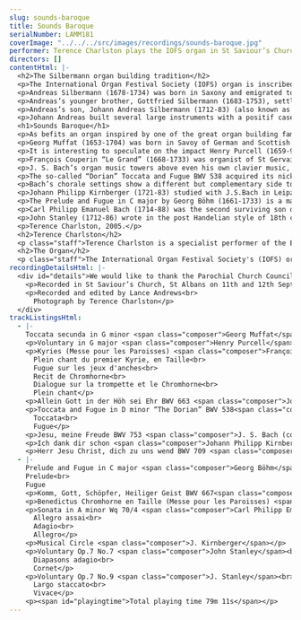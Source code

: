 ```yaml
---
slug: sounds-baroque
title: Sounds Baroque
serialNumber: LAMM181
coverImage: "../../../src/images/recordings/sounds-baroque.jpg"
performer: Terence Charlston plays the IOFS organ in St Saviour’s Church, St Albans
directors: []
contentHtml: |-
  <h2>The Silbermann organ building tradition</h2>
  <p>The International Organ Festival Society (IOFS) organ is inscribed by its builder, Peter Collins, with the dedication ‘A homage to Andreas Silbermann.’</p>
  <p>Andreas Silbermann (1678-1734) was born in Saxony and emigrated to Strasbourg in his twenties. After training with Eugen Casparini in Görlitz and Friedrich Ring in Strasbourg, he repaired several monastic instruments in Alsace. Although largely based in Strasbourg, he spent two years working in Paris for François Thierry. He also knew the French organist Louis Marchand (who famously fled from an organ playing contest with J. S. Bach) and the Austrian organ builder J. C. Egedacher.</p>
  <p>Andreas’s younger brother, Gottfried Silbermann (1683-1753), settled in Freiberg and was an influential maker of organs, most famously in Dresden. He became a wealthy man and knew many of the important central German players, including J. S. Bach. He was also celebrated for the pianos he built for Frederick the Great and for his clavichords (C. P. E. Bach was so devoted to his Silbermann clavichord, he wrote a piece of music about it).</p>
  <p>Andreas’s son, Johann Andreas Silbermann (1712-83) (also known as simply ‘Andreas’) learnt his trade at an early age from his father. He worked with his brothers in the family workshop in Strasbourg and made a study tour of important instruments in central Germany in 1741. He built over 50 organs in Alsace, Lorraine, Baden and Switzerland and knew the work of other organ builders, including Riepp and Gabler in Germany and François Thierry of the dynasty which built and maintained the Couperin organ in St Gervais, Paris. His pupils included J. A. Stein, the pioneer of the Viennese piano.</p>
  <p>Johann Andreas built several large instruments with a positif case behind the players back (Strasbourg, St Thomas, 1741 and Soultz-Haut-Rhin, 1750). Smaller organs included the second division within the main case above the player, a common trend in organ construction throughout Europe at this time. In this respect the IOFS organ is similar to the surviving 19-stop organ he built for St Georges, Châternois built in 1765.</p>
  <h1>Sounds Baroque</h1>
  <p>As befits an organ inspired by one of the great organ building families of the high Baroque, the music of Bach and his circle figures prominently on this disc. Representative works of Johann Sebastian are set alongside less familiar works by his most famous son, one of his pupils, Kirnberger, his near contemporary, Böhm, and by his French contemporary, the organist to Louis XIV, François Couperin. The IOFS organ embraces a certain spirit of entente cordiale in which the French, German and, to a lesser degree, Italian styles have been amalgamated. The music of Muffat and Purcell epitomises the ‘international’ stlye in Baroque music and, in tribute to the organ’s English maker, John Stanley carries the spirit of the Baroque into the post-Handelian age.</p>
  <p>Georg Muffat (1653-1704) was born in Savoy of German and Scottish ancestry and considered himself a pioneer in the introduction of the French and Italian musical styles to the German speaking lands. He spent his youth in Alsace and travelled widely before becoming organist to the Archbishop of Salzburg in 1677. He left Salzburg in 1687 and ended his days in the court of the Bishop of Passau. Muffat studied with the doyen of French music, Lully (who happened to be an Italian) and with Pasquini in Rome where he also met Corelli. He composed almost exclusively instrumental music, including several sets of Concerti Grossi after Corelli and a remarkable early violin sonata. Muffat published his organ music in Apparatus musico-organisticus (1690), including 12 organ toccatas arranged in the order of the church modes. The toccatas are modelled on the multi-sectional works of Frescobaldi and Pasquini with extreme contrasts of mood and material between sections. The French style is clearly evident in the use of dance meters and dotted rhythms. Muffat uses a system of symbols to indicate the precise ornamentation, indicates when and where the pedals should be used and the whole is beautifully and faultlessly engraved. Toccata secunda is a dark and severe work. The opening monumental chords establish the tonality of the mode while the following allegro section has a rhythmically unsettled character similar to the Corellian trio-sonata texture and its stock sequences made more poignant by its rhythmically unsettled character. This in turn becomes freer and slower, introducing the central section, an eerie fugue, strangely reminiscent of the night music in Purcell’s Fairy Queen. The final section returns to the mood of the opening allegro with massive chords and suspensions drawing the work to its powerful conclusion.</p>
  <p>It is interesting to speculate on the impact Henry Purcell (1659-95) would have had on eighteenth century music had he not been so tragically short lived. Of the same generation as Böhm and Muffat, he would surely have had a greater impact on Handel and his English imitators. Purcell rose to early fame in London and in addition to his court appointments and successes in the London theatre, he was organist of Westminster Abbey from 1679 until his death. His exquisite Voluntary in G major offers a tantalizing glimpse of his organ playing. It opens in the improvised style which accompanied the elevation of the host at mass and concludes with a brief Italian canzona. Purcell may well have heard such pieces from the many foreign organists in London during the late seventeenth century. He already knew some north German music from Draghi and his teacher John Blow and possibly through the emigré organ builder Bernard Smith, who was organist at St. Margaret’s, Westminster, the Abbey’s sister church. Along with Draghi and Blow, Purcell took part in a trial of organs in the Temple Church which became popularly known as the “battle of the organs”. Draghi championed an instrument by Renatus Harris while Blow and his pupil Purcell demonstrated the virtues of an instrument by Bernard Smith.</p>
  <p>François Couperin “Le Grand” (1668-1733) was organist of St Gervais in the Marais district of Paris from 1685 to 1723 and from 1693 was one of the four organists to the Royal Chapel. Two years before his court appointment, he had established his organ playing credentials through the publication of his first and only surviving book of organ pieces, the Pièces d’Orgue en deux Messes, l’une des Paroisses pour les Fêtes Solonelles l’autre pour les couvents (Music for organ comprising two masses, one for use in Parishes on Solemn feasts, the other for convents and monasteries). This innovative collection appeared with Royal patent and a flattering testimonial from Michel-Richard Delalande, a major composer of Parisian church music. The practice in French churches at this time encouraged the alternation of sung elements and organ music by replacing every other verse or section of plainsong or choral music with a short organ piece. Thus the five sections of the Kyrie recorded here would have been separated by four sections of plainsong. The art of the organist was to underline the character of the church modes and establish their impact according to the solemnity of the day or the nature of the liturgical action and drama. To this end, the organist marshalled the resources of his instrument by prescribed combinations of stops. These are clearly indicated in the titles of Couperin’s pieces and all the pieces recorded here feature reeds as solo voice or chorus combinations. The outer movements of the Kyrie versets employ the pedal reed for the plainsong, accompanied by a continuous texture of foundation tone called the plein jeu, while the other movements employ a dialogue between the reed sounds or the Chromhorne as a solo in the treble (recit) or the tenor (taille) as in the Benedictus. This last verset, which features the cromorne stop in the left hand with a continuo accompaniment shared between right hand and pedals, is closely related to Couperin’s own memorial pieces (tombeau literally meaning ‘tomb-stone’) such as the trio sonata, La Sultane, and those written by his uncle, Louis, and the viole de gambe virtuoso Marin Marais.</p>
  <p>J. S. Bach’s organ music towers above even his own clavier music, let alone the organ music of his contemporaries. Allein Gott in der Höh sei Ehr BWV 663 features an ornamented melody, but unlike BWV 709, the chorale melody is in the left hand (as in a French en taille piece) with long rests between each line, and the last note is held for over 10 bars. This hymn is the Lutheran paraphrase of the Gloria in excelsis Deo which was sung every Sunday except on special festivals. Bach sets the tune (derived from a Gregorian melody) in triple time, marking the top of the score ‘cantabile’ (to be played in a singing style). The flowing accompaniment figures mix with longer, sonorous notes derived from the chorale tune and add to the tender atmosphere. At the point in the melody corresponding to “Ohn Unterlaß” (without ceasing) the cantus firmus makes a dreamlike Adagio cadenza before the music continues. Both BWV 663 and 667 come from the collection known as ‘The Eighteen’ or the ‘Leipzig’ chorales; BWV 663 from the first part written in Bach’s hand between 1744 and 1748.</p>
  <p>The so-called “Dorian” Toccata and Fugue BWV 538 acquired its nickname from Spitta on account of the omission of the customary D minor key signature of one flat. Unique amongst the organ works, the toccata contains Bach’s own instructions for frequent changes between two manuals (Oberwerk and Positiv) and Bach may have played it to test the rebuilt organ at the Martinkerk, Kassel in 1732. These changes of sonority accentuate the sense of dialogue and argument inherent in the music. The texture reduces from five to three voices in the manner of a Vivaldi concerto and the virtuosity of the whole is underlined by the demanding, fully independent pedal part. The fugue is one Bach’s finest essays in vocal counterpoint. Its alla breve subject consists of a complete rise and fall of a modal D minor scale ideal for combination in stretto (a type of ‘round’ in which the theme is closely imitated by each subsequent entry) and rich harmonic effects in thirds and sixths. The four-voice texture is closely related to the 17th century ricercare style of masters such as Frescobaldi or Froberger.</p>
  <p>Bach’s chorale settings show a different but complementary side to his free organ works. Jesu, meine Freude BWV 753 is a fragment of just over 8 bars from the Klavierbüchlein für W. F. Bach probably compiled in 1720. The chorale melody appears as a single statement in the right hand ornamented by semiquaver figures accompanied by flowing two-part quaver movement in the left hand: a texture reminiscent of the French recit (see Couperin’s Recit de Chromhorne). Herr Jesu Christ, dich zu uns wend BWV 709 is an ornamented four-part setting with the chorale tune in the top voice as a single statement. It resembles movements from the Orgelbüchlein although the looser organization of motives suggests an early work influenced by Buxtehude or Böhm. Early work or not, Bach makes telling use of modulation to minor keys in the final phrase “und uns den Weg zur Wahrheit führ” (and lead us in the way to truth): the chorale was sung most Sundays before the sermon. It survives in a copy made by Kirnberger. Komm, Gott, Schöpfer, Heiliger Geist BWV 667 is based on another paraphrase of the Whitsun hymn and Gregorian melody, Veni Creator Spiritus. Bach’s setting is in two parts: the first with the cantus firmus in the top voice over a rhythmical triplet accompaniment virtually identical to the Orgelbüchlein setting BWV 631; the second section bursts out with vivid passage-work symbolic of the rushing Pentecostal wind, followed by the melody in pedals. BWV 667 may have been intended to conclude the collection known as ‘The Eighteen’ or ‘Leipzig’ chorales, where it was copied into Bach’s autograph by his pupil, Altnikol, after 1744.</p>
  <p>Johann Philipp Kirnberger (1721-83) studied with J.S.Bach in Leipzig and went on to work in Poland and Dresden before settling at the court in Berlin. He was an important teacher, rather than composer or performer and his historical importance rests more on his theoretical writings than his music. His position in Berlin enabled him to mix with the foremost musical thinkers of his day, notably Quantz, C. P. E. Bach and Marpurg and amass one of the finest music libraries in Europe for his patron, Princess Anna Amelie. A tireless advocate of J. S. Bach’s music, he devoted his later years to the publication of all Bach’s four-part chorale settings. His organ chorale Ich dank dir schon is written for two manuals and pedals and was published with examples of his songs and clavier music by C. P. E. Bach (Musikalisches Vierlerley, 1770). The hymn tune is played in long notes by the left hand against an elegant right hand melody repleat with triplets, trills and chromatic scales, typical of the period and perhaps imitating the violin and flute solos which graced the music rooms of Frederick the Great’s palace of Sans Souci in Potsdam. Kirnberger’s Musical Circle is one many eighteenth century pieces written to explore all twelve major and minor keys, attempting in one movement what Bach chose to exploit over 48 pairs of preludes and fugues. Kirnberger’s circle is confined to the minor keys, the major keys being only touched in passing. Such pieces were used to check an instrument’s tuning and temperament system, both equal and, as here on the St Saviour’s organ, unequal.</p>
  <p>The Prelude and Fugue in C major by Georg Böhm (1661-1733) is a magnificent example of a large-scale free (not based on a hymn tune) organ work. It combines elements of the North German tradition (such as the opening pedal solo, without which no organ recital would have been complete) with the improvisatory and fugal elements of the Italian toccata. The rhythmic vitality of the fugue and strength of the prelude’s bass-line mark Böhm as an inventive and original character. Born in Ohrdruf, he moved to Hamburg in 1693 where he had the opportunity to hear Reincken in Hamburg, Vincent Lübeck in Stade and Buxtehude in Lübeck, eventually settling in Lüneburg in 1698 as organist of the Johanniskirche, a post he held until his death. As one of the most significant figures of his generation, it is not surprising to find similarities between his musical style and that of J. S. Bach. Böhm’s teacher, Hildebrandt, had been taught by members of Bach’s family in Arnstadt and Ehrfurt and it is likely that Böhm taught the young J. S. Bach.</p>
  <p>Carl Philipp Emanuel Bach (1714-88) was the second surviving son of J. S. Bach and his first wife, Maria Barbara. He served the flute-playing Frederick the Great as harpsichordist in Berlin for thirty years before moving to Hamburg in 1768 as Kantor of the five principal churches until his death. He was a prolific composer and retained some measure of historical importance through his pioneering Essay on the True Art of Playing Keyboard Instruments (1753). A certain cult of original genius surrounded him in Hamburg and his wide correspondence (including Klopstock, Gerstenberg, Diderot and Mozart’s patron, van Swieten) testifies to his broader artistic and aesthetic life. Of his celebrated keyboard playing and compositions, Schubart (1784) said, “There is no other so rich in invention, so exhaustive in new turns of phrase, so perfect in harmony” and Charles Burney considered him, “one of the greatest composers for keyed instruments, but the best player from the point of expression.” His greatest love was the clavichord and, in contrast to his father, his organ music (several fine sonatas, two concertos and some fugues) forms a relatively small part of his vast output. Six organ sonatas were written in the mid-1750s for Frederick the Great’s sister, Princess Anna Amelie, who was a keen organist (also Kirnberger’s patron) and published posthumously. A 22-rank organ with two manuals and separate pedal division was built for the princess in Berlin in 1755. The fourth Sonata in A minor is a fine example of the empfindsamer Stil (highly expressive style): the musical equivalent of the ‘Sturm und Drang’ movement in poetry, which also caught the imagination of Haydn at this time. The Sonata is symphonic in scale: heroic in the minor key outer movements; serene in the slow Adagio.</p>
  <p>John Stanley (1712-86) wrote in the post Handelian style of 18th century London. He is chiefly remembered today for his thirty organ voluntaries published in three volumes between 1748 and 1754 although many were probably written much earlier. Blinded in a domestic accident at the age of two, Stanley possessed a remarkable musical memory and enjoyed a successful London career as soloist and teacher. He assisted Handel, directing several oratorio performances and assuming musical responsibility for the Lenten oratorio series in Covent Garden upon Handel’s death. He was organist of several London churches, most notably the Church of the Inner Temple from 1734. The Voluntary Op.7 No.7 like most 18th century organ voluntaries has two movements: a slow introduction for the Diapasons (the English equivalent to the French fonds d’orgue registration) followed by a fast movement featuring the Cornet stop, another import from continental organ design, here played by the right hand. I perform this piece a tone lower than written to accommodate the temperament of the St Saviour’s organ. The G major Voluntary Op.7 No.9 (also in two movements) is a Galant style prelude and fugue in the best traditions of Handelian oratorio overtures.</p>
  <p>Terence Charlston, 2005.</p>
  <h2>Terence Charlston</h2>
  <p class="staff">Terence Charlston is a specialist performer of the Early Keyboard repertoire. He has given concerts world-wide and appeared on over 40 commercial CDs on harpsichord, organ, virginals, clavichord and fortepiano. For the National Trust, he has recently recorded all the playable keyboard instruments of the Fenton House Collection in Hampstead, London. His solo recording of Bach organ music (<a href="./bach.htm">Sounds of Bach</a>) has been greeted with critical acclaim as have his solo harpsichord recordings of Bach and Couperin and the Rameau Pièces de clavecin en concerts (BIS-CD-1385). Researches into English music of the Restoration period have resulted in a complete recording of Matthew Locke’s organ and harpsichord music (Deux-Elles DXL 1047) and an edition of thirteen keyboard pieces (Peacock Press, 2004). A member of the ensemble London Baroque, he teaches at the Royal Academy of Music and has given master classes in Germany, USA and Mexico.</p>
  <h2>The Organ</h2>
  <p class="staff">The International Organ Festival Society's (IOFS) organ was designed by Peter Collins Organ Builders Ltd. in 1989, in the style of Andreas Silbermann and the French branch of the Silbermann family. Surviving instruments were studied and the pipe scales were based on studies of contemporary sources by Bernhardt Edskes. The case closely follows the Predigerkirche, Basle with carving by Siegfried Pietsch. The action is suspended in true French manner and there are two large wedge bellows built into the podium of the instrument. The organ stands in St Saviour's Church, St Albans by kind permission of the Vicar and the Parochial Church Council.</p>
recordingDetailsHtml: |-
  <div id="details">We would like to thank the Parochial Church Council and Vicar of St. Saviour’s, Fr. Peter Wadsworth, and Andrew Lucas of the International Organ Festival Society, St. Albans for permission to make this recording. Special thanks to Chris Muhley and all at St. Saviour’s, Vincent Woodstock for tuning and preparing the organ, Peter Collins and John Rowntree for information about the IOFS organ and the Silbermann family and Laurence Lyndon-Jones for his assistance with stops and pages.
    <p>Recorded in St Saviour’s Church, St Albans on 11th and 12th September and 10th October 2004 by kind permission of Andrew Lucas (Festival Director) and the Vicar and Church Wardens</p>
    <p>Recorded and edited by Lance Andrews<br>
      Photograph by Terence Charlston</p>
  </div>
trackListingsHtml:
  - |-
    Toccata secunda in G minor <span class="composer">Georg Muffat</span>
    <p>Voluntary in G major <span class="composer">Henry Purcell</span></p>
    <p>Kyries (Messe pour les Paroisses) <span class="composer">François Couperin</span><br>
      Plein chant du premier Kyrie, en Taille<br>
      Fugue sur les jeux d'anches<br>
      Recit de Chromhorne<br>
      Dialogue sur la trompette et le Chromhorne<br>
      Plein chant</p>
    <p>Allein Gott in der Höh sei Ehr BWV 663 <span class="composer">Johann Sebastian Bach</span></p>
    <p>Toccata and Fugue in D minor “The Dorian” BWV 538<span class="composer"> J. S. Bach</span><br>
      Toccata<br>
      Fugue</p>
    <p>Jesu, meine Freude BWV 753 <span class="composer">J. S. Bach (completed Charlston)</span></p>
    <p>Ich dank dir schon <span class="composer">Johann Philipp Kirnberger</span></p>
    <p>Herr Jesu Christ, dich zu uns wend BWV 709 <span class="composer">J. S. Bach</span></p>
  - |-
    Prelude and Fugue in C major <span class="composer">Georg Böhm</span><br>
    Prelude<br>
    Fugue
    <p>Komm, Gott, Schöpfer, Heiliger Geist BWV 667<span class="composer"> J. S. Bach</span></p>
    <p>Benedictus Chromhorne en Taille (Messe pour les Paroisses) <span class="composer">F. Couperin</span></p>
    <p>Sonata in A minor Wq 70/4 <span class="composer">Carl Philipp Emanuel Bach</span><br>
      Allegro assai<br>
      Adagio<br>
      Allegro</p>
    <p>Musical Circle <span class="composer">J. Kirnberger</span></p>
    <p>Voluntary Op.7 No.7 <span class="composer">John Stanley</span><br>
      Diapasons adagio<br>
      Cornet</p>
    <p>Voluntary Op.7 No.9 <span class="composer">J. Stanley</span><br>
      Largo staccato<br>
      Vivace</p>
    <p><span id="playingtime">Total playing time 79m 11s</span></p>
---
```


